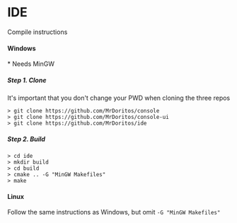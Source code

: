 # IDE
Compile instructions

#### Windows
\* Needs MinGW

##### Step 1. Clone
It's important that you don't change your PWD when cloning the three repos

```
> git clone https://github.com/MrDoritos/console
> git clone https://github.com/MrDoritos/console-ui
> git clone https://github.com/MrDoritos/ide
```

##### Step 2. Build

```
> cd ide
> mkdir build
> cd build
> cmake .. -G "MinGW Makefiles"
> make
```

#### Linux
Follow the same instructions as Windows, but omit `-G "MinGW Makefiles"`